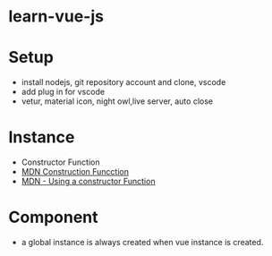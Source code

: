 # learn-vue-js
# Setup
* install nodejs, git repository account and clone, vscode
* add plug in for vscode
* vetur, material icon, night owl,live server, auto close

# Instance
* Constructor Function
* [MDN Construction Funcction](https://developer.mozilla.org/en-US/docs/Web/JavaScript/Reference/Global_Objects/Object/constructor)
* [MDN - Using a constructor Function](https://developer.mozilla.org/ko/docs/Web/JavaScript/Guide/Obsolete_Pages/Core_JavaScript_1.5_Guide/Creating_New_Objects/Using_a_Constructor_Function)

# Component
* a global instance is always created when vue instance is created.